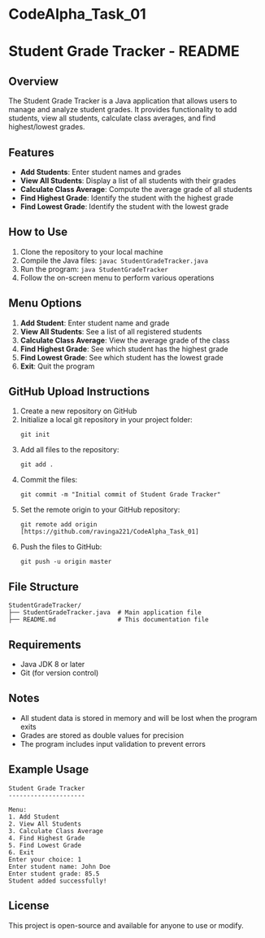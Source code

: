 # CodeAlpha_Task_01

# Student Grade Tracker - README

## Overview
The Student Grade Tracker is a Java application that allows users to manage and analyze student grades. It provides functionality to add students, view all students, calculate class averages, and find highest/lowest grades.

## Features
- **Add Students**: Enter student names and grades
- **View All Students**: Display a list of all students with their grades
- **Calculate Class Average**: Compute the average grade of all students
- **Find Highest Grade**: Identify the student with the highest grade
- **Find Lowest Grade**: Identify the student with the lowest grade

## How to Use
1. Clone the repository to your local machine
2. Compile the Java files: `javac StudentGradeTracker.java`
3. Run the program: `java StudentGradeTracker`
4. Follow the on-screen menu to perform various operations

## Menu Options
1. **Add Student**: Enter student name and grade
2. **View All Students**: See a list of all registered students
3. **Calculate Class Average**: View the average grade of the class
4. **Find Highest Grade**: See which student has the highest grade
5. **Find Lowest Grade**: See which student has the lowest grade
6. **Exit**: Quit the program

## GitHub Upload Instructions
1. Create a new repository on GitHub
2. Initialize a local git repository in your project folder:
   ```
   git init
   ```
3. Add all files to the repository:
   ```
   git add .
   ```
4. Commit the files:
   ```
   git commit -m "Initial commit of Student Grade Tracker"
   ```
5. Set the remote origin to your GitHub repository:
   ```
   git remote add origin [https://github.com/ravinga221/CodeAlpha_Task_01]
   ```
6. Push the files to GitHub:
   ```
   git push -u origin master
   ```

## File Structure
```
StudentGradeTracker/
├── StudentGradeTracker.java  # Main application file
├── README.md                 # This documentation file
```

## Requirements
- Java JDK 8 or later
- Git (for version control)

## Notes
- All student data is stored in memory and will be lost when the program exits
- Grades are stored as double values for precision
- The program includes input validation to prevent errors

## Example Usage
```
Student Grade Tracker
---------------------

Menu:
1. Add Student
2. View All Students
3. Calculate Class Average
4. Find Highest Grade
5. Find Lowest Grade
6. Exit
Enter your choice: 1
Enter student name: John Doe
Enter student grade: 85.5
Student added successfully!
```

## License
This project is open-source and available for anyone to use or modify.
